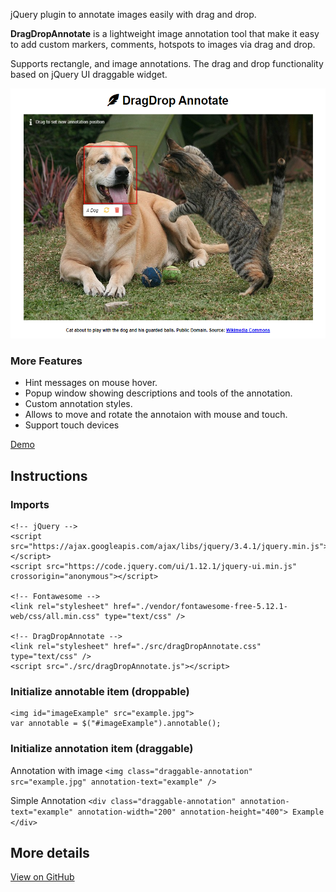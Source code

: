 jQuery plugin to annotate images easily with drag and drop.

**DragDropAnnotate** is a lightweight image annotation tool that make it easy to add custom markers, comments, hotspots to images via drag and drop.

Supports rectangle, and image annotations. The drag and drop functionality based on jQuery UI draggable widget.

<p align="center"><img src="https://raw.githubusercontent.com/AntoninoBonanno/DragDropAnnotate/master/DragDropAnnotate.png" data-canonical-src="https://raw.githubusercontent.com/AntoninoBonanno/DragDropAnnotate/master/DragDropAnnotate.png" width="600" height="400" /></p>

### More Features
* Hint messages on mouse hover.
* Popup window showing descriptions and tools of the annotation.
* Custom annotation styles.
* Allows to move and rotate the annotaion with mouse and touch.
* Support touch devices

[Demo](https://antoninobonanno.github.io/DragDropAnnotate/example/index.html)

## Instructions

### Imports
```
<!-- jQuery -->
<script src="https://ajax.googleapis.com/ajax/libs/jquery/3.4.1/jquery.min.js"></script>
<script src="https://code.jquery.com/ui/1.12.1/jquery-ui.min.js" crossorigin="anonymous"></script>

<!-- Fontawesome -->
<link rel="stylesheet" href="./vendor/fontawesome-free-5.12.1-web/css/all.min.css" type="text/css" />

<!-- DragDropAnnotate -->
<link rel="stylesheet" href="./src/dragDropAnnotate.css" type="text/css" />
<script src="./src/dragDropAnnotate.js"></script>
```

### Initialize annotable item (droppable)

```
<img id="imageExample" src="example.jpg">
var annotable = $("#imageExample").annotable();  

```
### Initialize annotation item (draggable)

Annotation with image
    ```
    <img class="draggable-annotation" src="example.jpg" annotation-text="example" />
    ```

Simple Annotation
    ```
    <div class="draggable-annotation" annotation-text="example" annotation-width="200" annotation-height="400"> Example </div>
    ```

## More details
[View on GitHub](https://github.com/AntoninoBonanno/DragDropAnnotate)